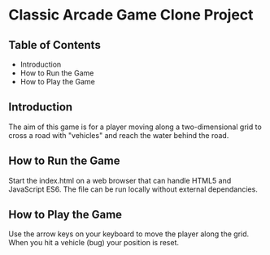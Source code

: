 # Classic Arcade Game Clone Project

## Table of Contents

- Introduction
- How to Run the Game
- How to Play the Game

## Introduction

The aim of this game is for a player moving along a two-dimensional grid to cross a road with "vehicles" and reach the water behind the road.

## How to Run the Game

Start the index.html on a web browser that can handle HTML5 and JavaScript ES6. The file can be run locally without external dependancies.

## How to Play the Game

Use the arrow keys on your keyboard to move the player along the grid. When you hit a vehicle (bug) your position is reset.